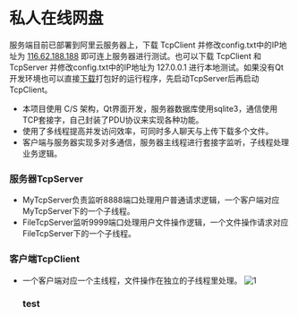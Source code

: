 # 私人在线网盘
服务端目前已部署到阿里云服务器上，下载 TcpClient 并修改config.txt中的IP地址为 [116.62.188.188]() 即可连上服务器进行测试。也可以下载 TcpClient 和 TcpServer 并修改config.txt中的IP地址为 127.0.0.1 进行本地测试。如果没有Qt开发环境也可以直接[下载](https://github.com/1170953489/TcpServer/releases/tag/1.0)打包好的运行程序，先启动TcpServer后再启动TcpClient。
- 本项目使用 C/S 架构，Qt界面开发，服务器数据库使用sqlite3，通信使用TCP套接字，自己封装了PDU协议来实现各种功能。
- 使用了多线程提高并发访问效率，可同时多人聊天与上传下载多个文件。
- 客户端与服务器实现多对多通信，服务器主线程进行套接字监听，子线程处理业务逻辑。
### 服务器TcpServer
- MyTcpServer负责监听8888端口处理用户普通请求逻辑，一个客户端对应MyTcpServer下的一个子线程。
- FileTcpServer监听9999端口处理用户文件操作逻辑，一个文件操作请求对应FileTcpServer下的一个子线程。
### 客户端TcpClient
- 一个客户端对应一个主线程，文件操作在独立的子线程里处理。
  ![1](https://github.com/1170953489/TcpServer/assets/91270044/2488d126-bddb-4ce7-a858-5be7597e37d7)
  
  ### test

